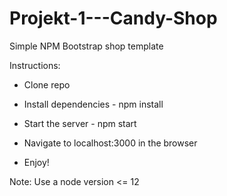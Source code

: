 # Projekt-1---Candy-Shop

Simple NPM Bootstrap shop template

Instructions:

- Clone repo

- Install dependencies - npm install

- Start the server - npm start

- Navigate to localhost:3000 in the browser

- Enjoy!


Note: Use a node version <= 12
